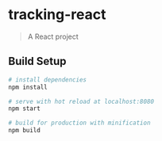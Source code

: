 # tracking-react

> A React project

## Build Setup

``` bash
# install dependencies
npm install

# serve with hot reload at localhost:8080
npm start

# build for production with minification
npm build
```

